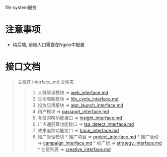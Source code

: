 file system服务

# 注意事项
 * 纯后端, 前端入口需要在Nginx中配置

# 接口文档
 > 文档在 interface_md 文件夹
 >> 1. 人群管理模块 => [web_interface.md](/interface_md/web_interface.md)
 >> 2. 生命周期模块 => [life_cycle_interface.md](/interface_md/life_cycle_interface.md)
 >> 3. 投放应用模块 => [app_launch_interface.md](/interface_md/app_launch_interface.md)
 >> 4. 用户模块 => [passport_interface.md](/interface_md/passport_interface.md)
 >> 5. 多盟洞察功能接口 => [insight_interface.md](/interface_md/insight_interface.md)
 >> 6. 广点通洞察功能接口 => [tsa_detect_interface.md](/interface_md/tsa_detect_interface.md)
 >> 7. 效果追踪功能接口 => [trace_interface.md](/interface_md/trace_interface.md)
 >> 8. 推广管理模块
 	* 推广项目 => [project_interface.md](/interface_md/project_interface.md)
 	* 推广活动 => [campaign_interface.md](/interface_md/campaign_interface.md)
 	* 推广组 => [strategy_interface.md](/interface_md/strategy_interface.md)
 	* 创意列表 => [creative_interface.md](/interface_md/creative_interface.md)
